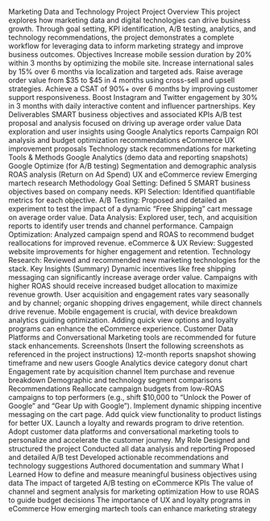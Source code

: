 Marketing Data and Technology Project
Project Overview
This project explores how marketing data and digital technologies can drive business growth. Through goal setting, KPI identification, A/B testing, analytics, and technology recommendations, the project demonstrates a complete workflow for leveraging data to inform marketing strategy and improve business outcomes.
Objectives
Increase mobile session duration by 20% within 3 months by optimizing the mobile site.
Increase international sales by 15% over 6 months via localization and targeted ads.
Raise average order value from $35 to $45 in 4 months using cross-sell and upsell strategies.
Achieve a CSAT of 90%+ over 6 months by improving customer support responsiveness.
Boost Instagram and Twitter engagement by 30% in 3 months with daily interactive content and influencer partnerships.
Key Deliverables
SMART business objectives and associated KPIs
A/B test proposal and analysis focused on driving up average order value
Data exploration and user insights using Google Analytics reports
Campaign ROI analysis and budget optimization recommendations
eCommerce UX improvement proposals
Technology stack recommendations for marketing
Tools & Methods
Google Analytics (demo data and reporting snapshots)
Google Optimize (for A/B testing)
Segmentation and demographic analysis
ROAS analysis (Return on Ad Spend)
UX and eCommerce review
Emerging martech research
Methodology
Goal Setting: Defined 5 SMART business objectives based on company needs.
KPI Selection: Identified quantifiable metrics for each objective.
A/B Testing: Proposed and detailed an experiment to test the impact of a dynamic “Free Shipping” cart message on average order value.
Data Analysis: Explored user, tech, and acquisition reports to identify user trends and channel performance.
Campaign Optimization: Analyzed campaign spend and ROAS to recommend budget reallocations for improved revenue.
eCommerce & UX Review: Suggested website improvements for higher engagement and retention.
Technology Research: Reviewed and recommended new marketing technologies for the stack.
Key Insights (Summary)
Dynamic incentives like free shipping messaging can significantly increase average order value.
Campaigns with higher ROAS should receive increased budget allocation to maximize revenue growth.
User acquisition and engagement rates vary seasonally and by channel; organic shopping drives engagement, while direct channels drive revenue.
Mobile engagement is crucial, with device breakdown analytics guiding optimization.
Adding quick view options and loyalty programs can enhance the eCommerce experience.
Customer Data Platforms and Conversational Marketing tools are recommended for future stack enhancements.
Screenshots
(Insert the following screenshots as referenced in the project instructions)
12-month reports snapshot showing timeframe and new users
Google Analytics device category donut chart
Engagement rate by acquisition channel
Item purchase and revenue breakdown
Demographic and technology segment comparisons
Recommendations
Reallocate campaign budgets from low-ROAS campaigns to top performers (e.g., shift $10,000 to “Unlock the Power of Google” and “Gear Up with Google”).
Implement dynamic shipping incentive messaging on the cart page.
Add quick view functionality to product listings for better UX.
Launch a loyalty and rewards program to drive retention.
Adopt customer data platforms and conversational marketing tools to personalize and accelerate the customer journey.
My Role
Designed and structured the project
Conducted all data analysis and reporting
Proposed and detailed A/B test
Developed actionable recommendations and technology suggestions
Authored documentation and summary
What I Learned
How to define and measure meaningful business objectives using data
The impact of targeted A/B testing on eCommerce KPIs
The value of channel and segment analysis for marketing optimization
How to use ROAS to guide budget decisions
The importance of UX and loyalty programs in eCommerce
How emerging martech tools can enhance marketing strategy

